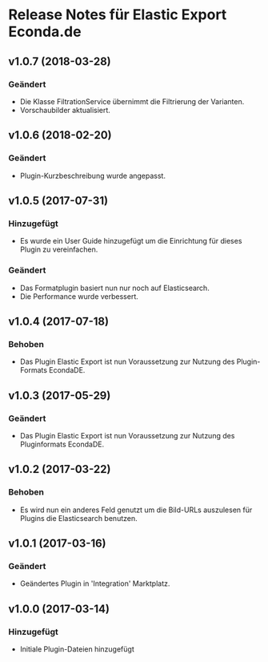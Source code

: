 # Release Notes für Elastic Export Econda.de

## v1.0.7 (2018-03-28)

### Geändert
- Die Klasse FiltrationService übernimmt die Filtrierung der Varianten.
- Vorschaubilder aktualisiert.

## v1.0.6 (2018-02-20)

### Geändert
- Plugin-Kurzbeschreibung wurde angepasst.

## v1.0.5 (2017-07-31)

### Hinzugefügt
- Es wurde ein User Guide hinzugefügt um die Einrichtung für dieses Plugin zu vereinfachen.

### Geändert
- Das Formatplugin basiert nun nur noch auf Elasticsearch.
- Die Performance wurde verbessert.

## v1.0.4 (2017-07-18)

### Behoben
- Das Plugin Elastic Export ist nun Voraussetzung zur Nutzung des Plugin-Formats EcondaDE.

## v1.0.3 (2017-05-29)

### Geändert
- Das Plugin Elastic Export ist nun Voraussetzung zur Nutzung des Pluginformats EcondaDE.

## v1.0.2 (2017-03-22)

### Behoben
- Es wird nun ein anderes Feld genutzt um die Bild-URLs auszulesen für Plugins die Elasticsearch benutzen.

## v1.0.1 (2017-03-16)

### Geändert
- Geändertes Plugin in 'Integration' Marktplatz.

## v1.0.0 (2017-03-14)

### Hinzugefügt
- Initiale Plugin-Dateien hinzugefügt